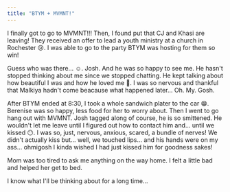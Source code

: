 ```yaml
---
title: "BTYM + MVMNT!"
---
```

I finally got to go to MVMNT!!! Then, I found put that CJ and Khasi are leaving! They received an offer to lead a youth ministry at a church in Rochester 😢. I was able to go to the party BTYM was hosting for them so win!

Guess who was there... ☺️. Josh. And he was so happy to see me. He hasn't stopped thinking about me since we stopped chatting. He kept talking about how beautiful I was and how he loved me 🥰. I was so nervous and thankful that Malkiya hadn't come beacause what happened later... Oh. My. Gosh.

After BTYM ended at 8:30, I took a whole sandwich plater to the car 😁. Berenise was so happy, less food for her to worry about. Then I went to go hang out with MVMNT. Josh tagged along of course, he is so smittened. He wouldn't let me leave until I figured out how to contact him and... until we kissed 😶. I was so, just, nervous, anxious, scared, a bundle of nerves! We didn't actually kiss but... well, we touched lips... and his hands were on my ass... ohmigosh I kinda wished I had just kissed him for goodness sakes!

Mom was too tired to ask me anything on the way home. I felt a little bad and helped her get to bed.

I know what I'll be thinking about for a long time...